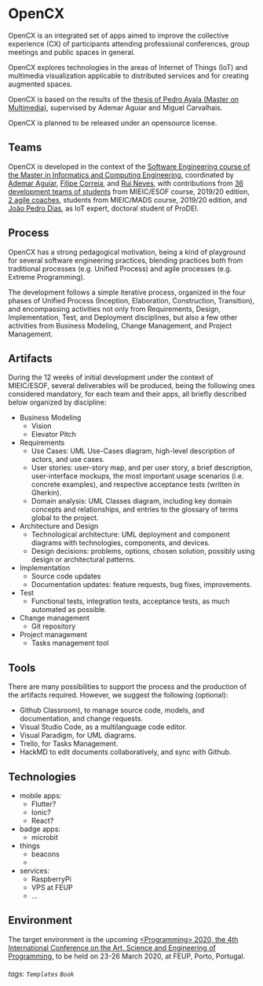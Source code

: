 # OpenCX

OpenCX is an integrated set of apps aimed to improve the collective experience (CX) of participants attending professional conferences, group meetings and public spaces in general.

OpenCX explores technologies in the areas of Internet of Things (IoT) and multimedia visualization applicable to distributed services and for creating augmented spaces.

OpenCX is based on the results of the [thesis of Pedro Ayala (Master on Multimedia)](https://sigarra.up.pt/feup/pt/pub_geral.show_file?pi_doc_id=159427), supervised by Ademar Aguiar and Miguel Carvalhais. 

OpenCX is planned to be released under an opensource license.

Teams
---
OpenCX is developed in the context of the [Software Engineering course of the Master in Informatics and Computing Engineering](https://sigarra.up.pt/feup/en/UCURR_GERAL.FICHA_UC_VIEW?pv_ocorrencia_id=436443), coordinated by [Ademar Aguiar](https://sigarra.up.pt/feup/en/func_geral.formview?p_codigo=231081), [Filipe Correia](https://sigarra.up.pt/feup/en/func_geral.formview?p_codigo=486352), and [Rui Neves](https://sigarra.up.pt/feup/en/func_geral.formview?p_codigo=618538), with contributions from [36 development teams of students](https://sigarra.up.pt/feup/en/fest_geral.fotos_estud_inscritos_list?pv_ocorrencia_id=436443&pv_dimensao_matriz=6) from MIEIC/ESOF course, 2019/20 edition, [2 agile coaches](), students from MIEIC/MADS course, 2019/20 edition, and [João Pedro Dias](https://jpdias.me), as IoT expert, doctoral student of ProDEI. 

Process
---
OpenCX has a strong pedagogical motivation, being a kind of playground for several software engineering practices, blending practices both from traditional processes (e.g. Unified Process) and agile processes (e.g. Extreme Programming).

The development follows a simple iterative process, organized in the four phases of Unified Process (Inception, Elaboration, Construction, Transition), and encompassing activities not only from Requirements, Design, Implementation, Test, and Deployment disciplines, but also a few other activities from Business Modeling, Change Management, and Project Management.

Artifacts
---
During the 12 weeks of initial development under the context of MIEIC/ESOF, several deliverables will be produced, being the following ones considered mandatory, for each team and their apps, all briefly described below organized by discipline:

* Business Modeling
    * Vision
    * Elevator Pitch
* Requirements
    * Use Cases: UML Use-Cases diagram, high-level description of actors, and use cases.
    * User stories: user-story map, and per user story, a brief description, user-interface mockups, the most important usage scenarios (i.e. concrete examples), and respective acceptance tests (written in Gherkin).
    * Domain analysis: UML Classes diagram, including key domain concepts and relationships, and entries to the glossary of terms global to the project.
* Architecture and Design
    * Technological architecture: UML deployment and component diagrams with technologies, components, and devices.
    * Design decisions: problems, options, chosen solution, possibly using design or architectural patterns.
* Implementation
    * Source code updates
    * Documentation updates: feature requests, bug fixes, improvements.
* Test
    * Functional tests, integration tests, acceptance tests, as much automated as possible.
* Change management
    * Git repository
* Project management
    * Tasks management tool 

Tools
---
There are many possibilities to support the process and the production of the artifacts required. However, we suggest the following (optional):
* Github Classroom), to manage source code, models, and documentation, and change requests.
* Visual Studio Code, as a multilanguage code editor.
* Visual Paradigm, for UML diagrams.
* Trello, for Tasks Management.
* HackMD to edit documents collaboratively, and sync with Github.

Technologies
---
* mobile apps:
    * Flutter?
    * Ionic?
    * React?
* badge apps:
    * microbit
* things
    * beacons
    * 
* services:
    * RaspberryPi
    * VPS at FEUP
    * ...


Environment
---
The target environment is the upcoming [&lt;Programming&gt; 2020, the 4th International Conference on the Art, Science and Engineering of Programming](https://2020.programming-conference.org), to be held on 23-26 March 2020, at FEUP, Porto, Portugal.


###### tags: `Templates` `Book`
